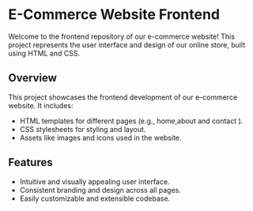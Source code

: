 # E-Commerce Website Frontend

Welcome to the frontend repository of our e-commerce website! This project represents the user interface and design of our online store, built using HTML and CSS.

## Overview

This project showcases the frontend development of our e-commerce website. It includes:

- HTML templates for different pages (e.g., home,about and contact ).
- CSS stylesheets for styling and layout.
- Assets like images and icons used in the website.

## Features

- Intuitive and visually appealing user interface.
- Consistent branding and design across all pages.
- Easily customizable and extensible codebase.
